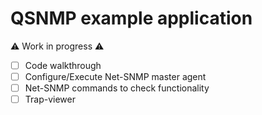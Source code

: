 # QSNMP example application

:warning: Work in progress :warning:

  - [ ] Code walkthrough
  - [ ] Configure/Execute Net-SNMP master agent
  - [ ] Net-SNMP commands to check functionality
  - [ ] Trap-viewer
